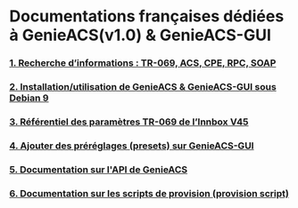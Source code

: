 # Documentations françaises dédiées à GenieACS(v1.0) & GenieACS-GUI
### [1. Recherche d’informations : TR-069, ACS, CPE, RPC, SOAP](/TR-069-ACS-CPE-RPC-SOAP.md)
### [2. Installation/utilisation de GenieACS & GenieACS-GUI sous Debian 9](/installation-debian9.md)
### [3. Référentiel des paramètres TR-069 de l’Innbox V45](/innbox_v45.md)
### [4. Ajouter des préréglages (presets) sur GenieACS-GUI](/genieacs-gui-NewPreset.md)
### [5. Documentation sur l'API de GenieACS](/genieacs-api.md)
### [6. Documentation sur les scripts de provision (provision script)](/provisions-scripts.md)
